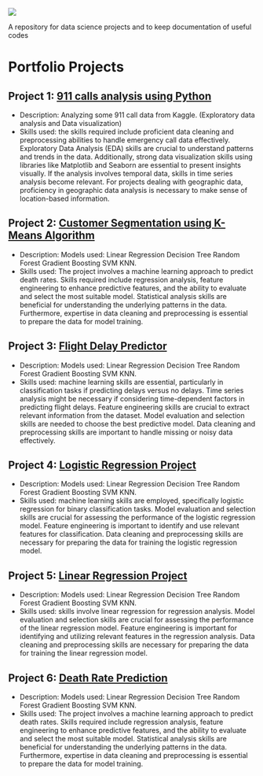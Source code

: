 ![](https://github.com/AdityaDabrase/Data-Science-Projects/blob/main/DS.png) 

A repository for data science projects and to keep documentation of useful codes

# Portfolio Projects
## Project 1: [911 calls analysis using Python ](https://github.com/AdityaDabrase/DSPortfolioProjects/tree/main/DS-ML/911%20calls%20analysis)
- Description: Analyzing some 911 call data from Kaggle. (Exploratory data analysis and Data visualization)
- Skills used:  the skills required include proficient data cleaning and preprocessing abilities to handle emergency call data effectively. Exploratory Data Analysis (EDA) skills are crucial to understand patterns and trends in the data. Additionally, strong data visualization skills using libraries like Matplotlib and Seaborn are essential to present insights visually. If the analysis involves temporal data, skills in time series analysis become relevant. For projects dealing with geographic data, proficiency in geographic data analysis is necessary to make sense of location-based information.
  

## Project 2: [Customer Segmentation using K-Means Algorithm](https://github.com/AdityaDabrase/DSPortfolioProjects/tree/main/K%20means%20Algorithm)
-  Description: Models used: Linear Regression Decision Tree Random Forest Gradient Boosting SVM KNN.
- Skills used:  The project involves a machine learning approach to predict death rates. Skills required include regression analysis, feature engineering to enhance predictive features, and the ability to evaluate and select the most suitable model. Statistical analysis skills are beneficial for understanding the underlying patterns in the data. Furthermore, expertise in data cleaning and preprocessing is essential to prepare the data for model training.

## Project 3: [Flight Delay Predictor](https://github.com/AdityaDabrase/DSPortfolioProjects/tree/main/DS-ML/FlightDelayPredictor)
-  Description: Models used: Linear Regression Decision Tree Random Forest Gradient Boosting SVM KNN.
- Skills used: machine learning skills are essential, particularly in classification tasks if predicting delays versus no delays. Time series analysis might be necessary if considering time-dependent factors in predicting flight delays. Feature engineering skills are crucial to extract relevant information from the dataset. Model evaluation and selection skills are needed to choose the best predictive model. Data cleaning and preprocessing skills are important to handle missing or noisy data effectively.

## Project 4: [Logistic Regression Project](https://github.com/AdityaDabrase/DSPortfolioProjects/blob/main/DS-ML/LR/Visualization-of-logistic-regression-model-of-an-exemplary-subject-Both-variables.png)
-  Description: Models used: Linear Regression Decision Tree Random Forest Gradient Boosting SVM KNN.
- Skills used: machine learning skills are employed, specifically logistic regression for binary classification tasks. Model evaluation and selection skills are crucial for assessing the performance of the logistic regression model. Feature engineering is important to identify and use relevant features for classification. Data cleaning and preprocessing skills are necessary for preparing the data for training the logistic regression model.

## Project 5: [Linear Regression Project](https://github.com/AdityaDabrase/DSPortfolioProjects/tree/main/DS-ML/Linear%20Regression%20Project)
-  Description: Models used: Linear Regression Decision Tree Random Forest Gradient Boosting SVM KNN.
- Skills used: skills involve linear regression for regression analysis. Model evaluation and selection skills are crucial for assessing the performance of the linear regression model. Feature engineering is important for identifying and utilizing relevant features in the regression analysis. Data cleaning and preprocessing skills are necessary for preparing the data for training the linear regression model.

## Project 6:  [Death Rate Prediction](https://github.com/AdityaDabrase/DSPortfolioProjects/tree/main/DS-ML/Death%20rate%20prediction)
-  Description: Models used: Linear Regression Decision Tree Random Forest Gradient Boosting SVM KNN.
- Skills used:  The project involves a machine learning approach to predict death rates. Skills required include regression analysis, feature engineering to enhance predictive features, and the ability to evaluate and select the most suitable model. Statistical analysis skills are beneficial for understanding the underlying patterns in the data. Furthermore, expertise in data cleaning and preprocessing is essential to prepare the data for model training.
